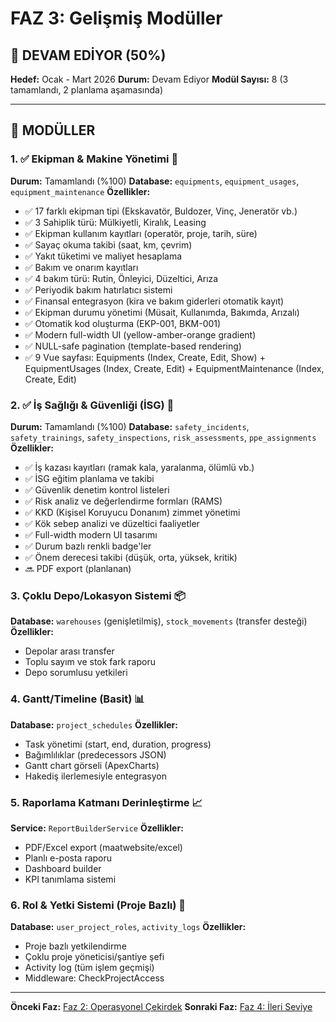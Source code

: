 # FAZ 3: Gelişmiş Modüller
## 🚧 DEVAM EDİYOR (50%)

**Hedef:** Ocak - Mart 2026
**Durum:** Devam Ediyor
**Modül Sayısı:** 8 (3 tamamlandı, 2 planlama aşamasında)

---

## 🎯 MODÜLLER

### 1. ✅ Ekipman & Makine Yönetimi 🚜
**Durum:** Tamamlandı (%100)
**Database:** `equipments`, `equipment_usages`, `equipment_maintenance`
**Özellikler:**
- ✅ 17 farklı ekipman tipi (Ekskavatör, Buldozer, Vinç, Jeneratör vb.)
- ✅ 3 Sahiplik türü: Mülkiyetli, Kiralık, Leasing
- ✅ Ekipman kullanım kayıtları (operatör, proje, tarih, süre)
- ✅ Sayaç okuma takibi (saat, km, çevrim)
- ✅ Yakıt tüketimi ve maliyet hesaplama
- ✅ Bakım ve onarım kayıtları
- ✅ 4 bakım türü: Rutin, Önleyici, Düzeltici, Arıza
- ✅ Periyodik bakım hatırlatıcı sistemi
- ✅ Finansal entegrasyon (kira ve bakım giderleri otomatik kayıt)
- ✅ Ekipman durumu yönetimi (Müsait, Kullanımda, Bakımda, Arızalı)
- ✅ Otomatik kod oluşturma (EKP-001, BKM-001)
- ✅ Modern full-width UI (yellow-amber-orange gradient)
- ✅ NULL-safe pagination (template-based rendering)
- ✅ 9 Vue sayfası: Equipments (Index, Create, Edit, Show) + EquipmentUsages (Index, Create, Edit) + EquipmentMaintenance (Index, Create, Edit)

### 2. ✅ İş Sağlığı & Güvenliği (İSG) 👷
**Durum:** Tamamlandı (%100)
**Database:** `safety_incidents`, `safety_trainings`, `safety_inspections`, `risk_assessments`, `ppe_assignments`
**Özellikler:**
- ✅ İş kazası kayıtları (ramak kala, yaralanma, ölümlü vb.)
- ✅ İSG eğitim planlama ve takibi
- ✅ Güvenlik denetim kontrol listeleri
- ✅ Risk analiz ve değerlendirme formları (RAMS)
- ✅ KKD (Kişisel Koruyucu Donanım) zimmet yönetimi
- ✅ Kök sebep analizi ve düzeltici faaliyetler
- ✅ Full-width modern UI tasarımı
- ✅ Durum bazlı renkli badge'ler
- ✅ Önem derecesi takibi (düşük, orta, yüksek, kritik)
- 🔜 PDF export (planlanan)

### 3. Çoklu Depo/Lokasyon Sistemi 📦
**Database:** `warehouses` (genişletilmiş), `stock_movements` (transfer desteği)
**Özellikler:**
- Depolar arası transfer
- Toplu sayım ve stok fark raporu
- Depo sorumlusu yetkileri

### 4. Gantt/Timeline (Basit) 📊
**Database:** `project_schedules`
**Özellikler:**
- Task yönetimi (start, end, duration, progress)
- Bağımlılıklar (predecessors JSON)
- Gantt chart görseli (ApexCharts)
- Hakediş ilerlemesiyle entegrasyon

### 5. Raporlama Katmanı Derinleştirme 📈
**Service:** `ReportBuilderService`
**Özellikler:**
- PDF/Excel export (maatwebsite/excel)
- Planlı e-posta raporu
- Dashboard builder
- KPI tanımlama sistemi

### 6. Rol & Yetki Sistemi (Proje Bazlı) 🎯
**Database:** `user_project_roles`, `activity_logs`
**Özellikler:**
- Proje bazlı yetkilendirme
- Çoklu proje yöneticisi/şantiye şefi
- Activity log (tüm işlem geçmişi)
- Middleware: CheckProjectAccess

---

**Önceki Faz:** [Faz 2: Operasyonel Çekirdek](./faz2-operasyonel-moduller.md)
**Sonraki Faz:** [Faz 4: İleri Seviye](./faz4-ileri-seviye.md)
